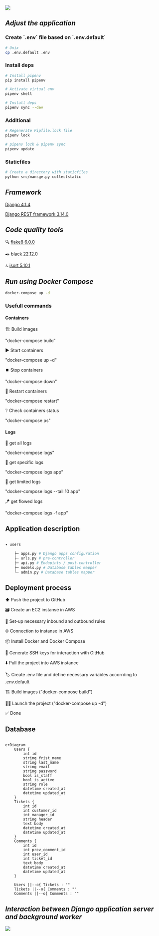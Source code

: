 <img src="pictures/logo.png">

<h2><i><b>Adjust the application</i></b></h2>

<h3>Create `.env` file based on `.env.default`</h3>

```bash
# Unix
cp .env.default .env
```

<h3>Install deps</h3>

```bash
# Install pipenv
pip install pipenv

# Activate virtual env
pipenv shell

# Install deps
pipenv sync --dev
```

<h3>Additional</h3>

```bash
# Regenerate Pipfile.lock file
pipenv lock

# pipenv lock & pipenv sync
pipenv update
```

<h3>Staticfiles</h3>

```bash
# Create a directory with staticfiles
python src/mansge.py collectstatic
```

<h2><i>Framework</i></h2>

<a href="https://docs.djangoproject.com/en/4.1/" title="documentation"> Django 4.1.4</a>

<a href=https://www.django-rest-framework.org> Django REST framework 3.14.0</a>

<h2><i>Code quality tools</i></h2>

:mag: <a href="https://flake8.pycqa.org/en/latest/#/" title="documentation"> flake8 6.0.0</a>

:black_nib: <a href="https://black.readthedocs.io/en/stable/" title="documentation"> black 22.12.0</a>

:top: <a href="https://pycqa.github.io/isort//" title="documentation"> isort 5.10.1 </a>


<h2><i>Run using Docker Compose</h2></i>

```bash
docker-compose up -d
```

<h3>Usefull commands</h3>

<h4>Containers</h4>

:building_construction: Build images

"docker-compose build"

:arrow_forward: Start containers

"docker-compose up -d"

:stop_button: Stop containers

"docker-compose down"

:repeat: Restart containers

"docker-compose restart"

:grey_question: Check containers status

"docker-compose ps"


<h4>Logs</h4>

:shopping_cart: get all logs

"docker-compose logs"

:dart: get specific logs

"docker-compose logs app"

:game_die: get limited logs

"docker-compose logs --tail 10 app"

:kite: get flowed logs

"docker-compose logs -f app"


<h2>Application description</h2>

```bash

▾ users

    ├─ apps.py # Django apps configuration
    ├─ urls.py # pre-controller
    ├─ api.py # Endopints / post-controller
    ├─ models.py # Database tables mapper
    └─ admin.py # Database tables mapper
```

<h2>Deployment process</h2>

⬆️ Push the project to GitHub

🗃️ Create an EC2 instanse in AWS

🛂 Set-up necessary inbound and outbound rules

🌐 Connection to instanse in AWS

📦️ Install Docker and Docker Compose

🔐 Generate SSH keys for interaction with GitHub

⬇️ Pull the project into AWS instance

🏷️ Create .env file and define necessary variables accorrding to .env.default

🏗️ Build images ("docker-compose build")

🧑‍💻 Launch the project ("docker-compose up -d")

✅ Done

<h2>Database</h2>

```mermaid

erDiagram
    Users {
        int id
        string frist_name
        string last_name
        string email
        string password
        bool is_staff
        bool is_active
        string role
        datetime created_at
        datetime updated_at
    }
    Tickets {
        int id
        int customer_id
        int manager_id
        string header
        text body
        datetime created_at
        datetime updated_at
    }
    Comments {
        int id
        int prev_comment_id
        int user_id
        int ticket_id
        text body
        datetime created_at
        datetime updated_at
    }

    Users ||--o{ Tickets : ""
    Tickets ||--o{ Comments : ""
    Comments ||--o{ Comments : ""

```

<h2><i>Interaction between Django application server and background worker</i></h2>

<img src="pictures/celery.png">